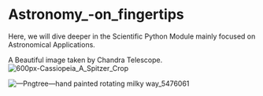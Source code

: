 # Astronomy_-on_fingertips
Here, we will dive  deeper in the Scientific Python Module mainly focused on Astronomical Applications.

A Beautiful image taken by Chandra Telescope.  
![600px-Cassiopeia_A_Spitzer_Crop](https://user-images.githubusercontent.com/99118678/158032891-2d16a1ac-2acc-4b21-936a-fb166a4d6428.jpg)

![—Pngtree—hand painted rotating milky way_5476061](https://user-images.githubusercontent.com/99118678/159662074-c5367ccc-b31f-41a3-a3cb-f58044723d05.png)
